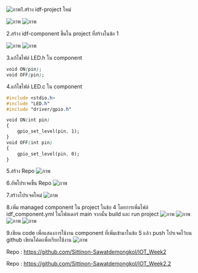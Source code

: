 ![ภาพ](https://github.com/Sittinon-Sawatdemongkol/Week-02-Homework/assets/115066278/ffc284c8-80e4-40cc-be53-c0caea892737)1.สร้าง idf-project ใหม่

![ภาพ](https://github.com/Sittinon-Sawatdemongkol/Week-02-Homework/assets/115066278/2249cbf3-87f4-4332-ab23-50a131ec9ac6)
![ภาพ](https://github.com/Sittinon-Sawatdemongkol/Week-02-Homework/assets/115066278/0a10e05b-4ab1-4b83-a4dd-4df734fd0c4b)

2.สร้าง idf-component ขึ้นใน project ที่สร้างในข้อ 1 

![ภาพ](https://github.com/Sittinon-Sawatdemongkol/Week-02-Homework/assets/115066278/1a9f634f-34ac-4e7a-8762-820e6d3e62fe)
![ภาพ](https://github.com/Sittinon-Sawatdemongkol/Week-02-Homework/assets/115066278/3b29479f-76c6-4891-8cfc-c1dad3b7f05e)

3.แก้ไขไฟล์ LED.h ใน component
```css
void ON(pin);
void OFF(pin);

```
4.แก้ไขไฟล์ LED.c ใน component
```css
#include <stdio.h>
#include "LED.h"
#include "driver/gpio.h"

void ON(int pin)
{
    gpio_set_level(pin, 1);
}
void OFF(int pin)
{
    gpio_set_level(pin, 0);
}

```
5.สร้าง Repo
![ภาพ](https://github.com/Sittinon-Sawatdemongkol/Week-02-Homework/assets/115066278/1d7228f1-8e92-42b2-906d-23aae894b815)

6.อัพโปรเจคขึ้น Repo
![ภาพ](https://github.com/Sittinon-Sawatdemongkol/Week-02-Homework/assets/115066278/c27a21dc-5cfb-438f-af2a-5386c86dbccd)

7.สร้างโปรเจคใหม่
![ภาพ](https://github.com/Sittinon-Sawatdemongkol/Week-02-Homework/assets/115066278/38826a88-ffaf-433e-8c58-0b49756d74f4)

8.เพิ่ม managed component ใน project ในข้อ 4 โดยการเพิ่มไฟล์ idf_component.yml ในโฟลเดอร์ main จากนั้น build และ run project
![ภาพ](https://github.com/Sittinon-Sawatdemongkol/Week-02-Homework/assets/115066278/8d3acc8c-cfbd-4da1-96cd-36acd456ee93)
![ภาพ](https://github.com/Sittinon-Sawatdemongkol/Week-02-Homework/assets/115066278/32b405c8-6cc3-4d7b-8805-c64a26531ffd)
![ภาพ](https://github.com/Sittinon-Sawatdemongkol/Week-02-Homework/assets/115066278/d25c0993-bf81-4809-aeb5-3900af6bae5a)
![ภาพ](https://github.com/Sittinon-Sawatdemongkol/Week-02-Homework/assets/115066278/336528d2-bb2f-444d-8d1e-68e0b7712804)

9.เขียน code เพื่อแสดงการใช้งาน component ที่เพิ่มเข้ามาในข้อ 5 แล้ว push โปรเจคไว้บน github เขียนโค้ดเเพื่อเรียกใช้งาน 
![ภาพ](https://github.com/Sittinon-Sawatdemongkol/Week-02-Homework/assets/115066278/18afc970-b3a9-405e-b934-ae37801dc975)

Repo : https://github.com/Sittinon-Sawatdemongkol/IOT_Week2

Repo : https://github.com/Sittinon-Sawatdemongkol/IOT_Week2.2



